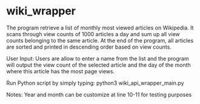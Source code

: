 # wiki_wrapper

The program retrieve a list of monthly most viewed articles on Wikipedia.
It scans through view counts of 1000 articles a day and sum up all view 
counts belonging to the same article. At the end of the program, all articles
are sorted and printed in descending order based on view counts. 

User Input:
Users are allow to enter a name from the list and the program will output 
the view count of the selected article and the day of the month where this
article has the most page views.

Run Python script by simply typing: python3 wiki_api_wrapper_main.py


Notes:
Year and month can be customize at line 10-11 for testing purposes
